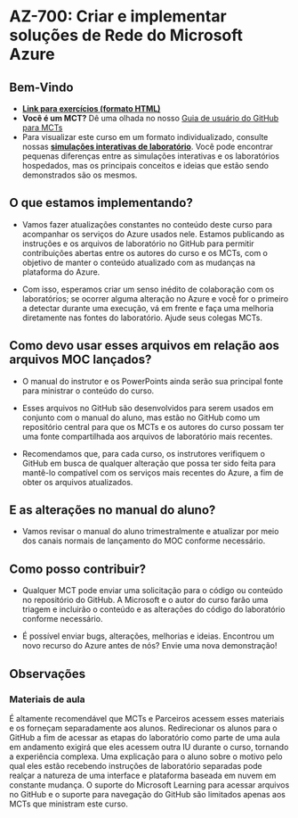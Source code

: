 # AZ-700: Criar e implementar soluções de Rede do Microsoft Azure 

## Bem-Vindo

- **[Link para exercícios (formato HTML)](https://microsoftlearning.github.io/AZ-700-Designing-and-Implementing-Microsoft-Azure-Networking-Solutions/)**
- **Você é um MCT?** Dê uma olhada no nosso [Guia de usuário do GitHub para MCTs](https://microsoftlearning.github.io/MCT-User-Guide/)
- Para visualizar este curso em um formato individualizado, consulte nossas **[simulações interativas de laboratório](https://mslabs.cloudguides.com/guides/AZ-700%20Lab%20Simulations%20-%20Designing%20and%20implementing%20Microsoft%20Azure%20networking%20solutions)**. Você pode encontrar pequenas diferenças entre as simulações interativas e os laboratórios hospedados, mas os principais conceitos e ideias que estão sendo demonstrados são os mesmos.

## O que estamos implementando?

- Vamos fazer atualizações constantes no conteúdo deste curso para acompanhar os serviços do Azure usados nele.  Estamos publicando as instruções e os arquivos de laboratório no GitHub para permitir contribuições abertas entre os autores do curso e os MCTs, com o objetivo de manter o conteúdo atualizado com as mudanças na plataforma do Azure.

- Com isso, esperamos criar um senso inédito de colaboração com os laboratórios; se ocorrer alguma alteração no Azure e você for o primeiro a detectar durante uma execução, vá em frente e faça uma melhoria diretamente nas fontes do laboratório.  Ajude seus colegas MCTs.

## Como devo usar esses arquivos em relação aos arquivos MOC lançados?

- O manual do instrutor e os PowerPoints ainda serão sua principal fonte para ministrar o conteúdo do curso.

- Esses arquivos no GitHub são desenvolvidos para serem usados em conjunto com o manual do aluno, mas estão no GitHub como um repositório central para que os MCTs e os autores do curso possam ter uma fonte compartilhada aos arquivos de laboratório mais recentes.

- Recomendamos que, para cada curso, os instrutores verifiquem o GitHub em busca de qualquer alteração que possa ter sido feita para mantê-lo compatível com os serviços mais recentes do Azure, a fim de obter os arquivos atualizados.

## E as alterações no manual do aluno?

- Vamos revisar o manual do aluno trimestralmente e atualizar por meio dos canais normais de lançamento do MOC conforme necessário.

## Como posso contribuir?

- Qualquer MCT pode enviar uma solicitação para o código ou conteúdo no repositório do GitHub. A Microsoft e o autor do curso farão uma triagem e incluirão o conteúdo e as alterações do código do laboratório conforme necessário.

- É possível enviar bugs, alterações, melhorias e ideias.  Encontrou um novo recurso do Azure antes de nós?  Envie uma nova demonstração!

## Observações

### Materiais de aula

É altamente recomendável que MCTs e Parceiros acessem esses materiais e os forneçam separadamente aos alunos.  Redirecionar os alunos para o GitHub a fim de acessar as etapas do laboratório como parte de uma aula em andamento exigirá que eles acessem outra IU durante o curso, tornando a experiência complexa. Uma explicação para o aluno sobre o motivo pelo qual eles estão recebendo instruções de laboratório separadas pode realçar a natureza de uma interface e plataforma baseada em nuvem em constante mudança. O suporte do Microsoft Learning para acessar arquivos no GitHub e o suporte para navegação do GitHub são limitados apenas aos MCTs que ministram este curso.
